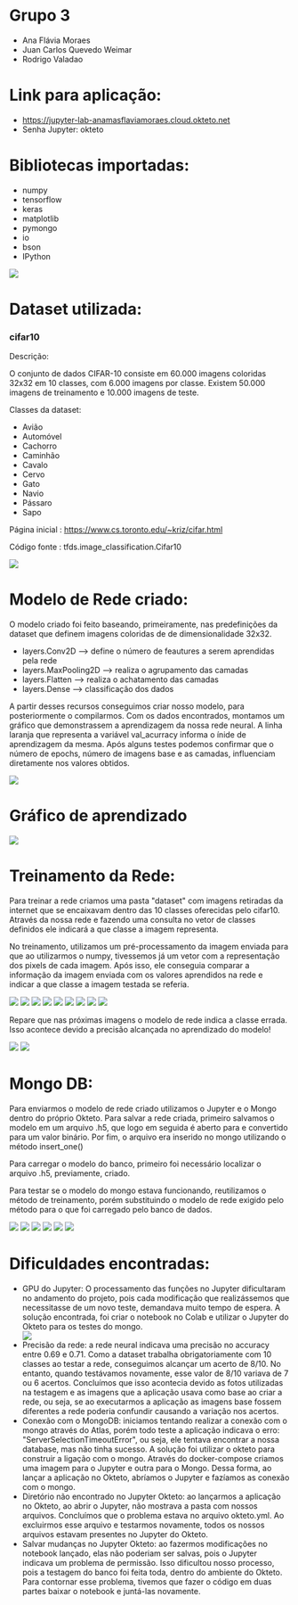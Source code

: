 # Grupo 3
- Ana Flávia Moraes
- Juan Carlos Quevedo Weimar
- Rodrigo Valadao

# Link para aplicação:

 - https://jupyter-lab-anamasflaviamoraes.cloud.okteto.net
 - Senha Jupyter: okteto

# Bibliotecas importadas:
 - numpy
 - tensorflow 
 - keras
 -  matplotlib
 - pymongo
 - io
 - bson
 - IPython

<img src="https://user-images.githubusercontent.com/105460289/174438498-fee8928e-23c4-40e1-a2c3-fa5d43012f51.jpg">

# Dataset utilizada:
<h3 > cifar10 </h3>

<p>Descrição:

O conjunto de dados CIFAR-10 consiste em 60.000 imagens coloridas 32x32 em 10 classes, com 6.000 imagens por classe. Existem 50.000 imagens de treinamento e 10.000 imagens de teste.

Classes da dataset:
 - Avião 
 - Automóvel 
 - Cachorro 
 - Caminhão 
 - Cavalo 
 - Cervo 
 - Gato 
 - Navio 
 - Pássaro 
 - Sapo 

Página inicial : https://www.cs.toronto.edu/~kriz/cifar.html

Código fonte : tfds.image_classification.Cifar10

<img src="https://user-images.githubusercontent.com/105460289/174439267-95daaaa2-c9ac-4110-80ac-811e0facf54e.jpg">

</p>

# Modelo de Rede criado:
O modelo criado foi feito baseando, primeiramente, nas predefinições da dataset que definem imagens coloridas de de dimensionalidade 32x32. 
- layers.Conv2D --> define o número de feautures a serem aprendidas pela rede
- layers.MaxPooling2D  --> realiza o agrupamento das camadas
- layers.Flatten --> realiza o achatamento das camadas
- layers.Dense --> classificação dos dados

A partir desses recursos conseguimos criar nosso modelo, para posteriormente o compilarmos. Com os dados encontrados, montamos um gráfico que demonstrassem a aprendizagem da nossa rede neural. 
A linha laranja que representa a variável val_acurracy informa o ínide de aprendizagem da mesma. Após alguns testes podemos confirmar que o número de epochs, número de imagens base e as camadas, influenciam diretamente nos valores obtidos. 

<img src="https://user-images.githubusercontent.com/105460289/174439311-dbb6918b-4f15-437c-8524-5ec1058c64c3.jpg">

# Gráfico de aprendizado

<img src="https://user-images.githubusercontent.com/105460289/174439309-2b6e2f56-91ea-4e3b-9ae2-5a3bb38fc0b6.jpg">

# Treinamento da Rede:

Para treinar a rede criamos uma pasta "dataset" com imagens retiradas da internet que se encaixavam dentro das 10 classes oferecidas pelo cifar10. Através da nossa rede e fazendo uma consulta no vetor de classes definidos ele indicará a que classe a imagem representa. 

No treinamento, utilizamos um pré-processamento da imagem enviada para que ao utilizarmos o numpy, tivessemos já um vetor com a representação dos pixels de cada imagem. Após isso, ele conseguia comparar a informação da imagem enviada com os valores aprendidos na rede e indicar a que classe a imagem testada se referia.

<img src="https://user-images.githubusercontent.com/105460289/174439312-a59c82b1-8494-42d5-9e0d-4917f7106bc0.jpg">

<img src="https://user-images.githubusercontent.com/105460289/174439313-ffcb78b7-8e52-432d-b102-8da83bbe2e6d.jpg">

<img src="https://user-images.githubusercontent.com/105460289/174439314-648d43f0-7e94-4c42-bbaf-904a6cefabb5.jpg">

<img src="https://user-images.githubusercontent.com/105460289/174439315-a27c2871-fcc5-45ea-9e14-c34aa95cf628.jpg">
<img src="https://user-images.githubusercontent.com/105460289/174439316-bda4c848-dcc9-4f2c-8616-1e94ae609694.jpg">
<img src="https://user-images.githubusercontent.com/105460289/174439317-dc20d606-568a-4ffb-8be5-95d021678c49.jpg">
<img src="https://user-images.githubusercontent.com/105460289/174439302-e119f5bf-01f0-47db-b881-dfd0e0b20068.jpg">
<img src="https://user-images.githubusercontent.com/105460289/174439304-e3294fdc-a44f-4484-b7c1-587fc5d909ad.jpg">
<img src="https://user-images.githubusercontent.com/105460289/174439306-cf0d8521-15d0-44d2-9cd8-dea0995391b7.jpg">

Repare que nas próximas imagens o modelo de rede indica a classe errada. Isso acontece devido a precisão alcançada no aprendizado do modelo!

<img src="https://user-images.githubusercontent.com/105460289/174439307-7664d0f5-2a17-4b73-bab4-daeddac670cd.jpg">
<img src="https://user-images.githubusercontent.com/105460289/174439319-3254b269-abd7-460f-9627-5cc77de4dbc8.jpg">

# Mongo DB:

Para enviarmos o modelo de rede criado utilizamos o Jupyter e o Mongo dentro do próprio Okteto.
Para salvar a rede criada, primeiro salvamos o modelo em um arquivo .h5, que logo em seguida é aberto para e convertido para um valor binário. Por fim, o arquivo era inserido no mongo utilizando o método insert_one()

Para carregar o modelo do banco, primeiro foi necessário localizar o arquivo .h5, previamente, criado.

Para testar se o modelo do mongo estava funcionando, reutilizamos o método de treinamento, porém substituindo o modelo de rede exigido pelo método para o que foi carregado pelo banco de dados.

<img src="https://user-images.githubusercontent.com/105460289/174444304-6de97918-0061-49a1-aa21-281db9b16530.jpg">
<img src="https://user-images.githubusercontent.com/105460289/174444308-cf41bd44-f188-4744-bdf5-7f8a9f13bfe3.jpg">
<img src="https://user-images.githubusercontent.com/105460289/174444310-350812a9-ecea-4526-b51d-3cdb0dc5baa6.jpg">
<img src="https://user-images.githubusercontent.com/105460289/174444311-42f156a9-bfe1-4374-b11c-6ab7555e47bd.jpg">
<img src="https://user-images.githubusercontent.com/105460289/174444300-abf9e50a-2f68-4a06-ac26-b04024cf178c.jpg">
<img src="https://user-images.githubusercontent.com/105460289/174444303-a5150d14-f97f-452e-b585-d7f34ad55050.jpg">

# Dificuldades encontradas:
<p>
<ul>
 <li>GPU do Jupyter: O processamento das funções no Jupyter dificultaram no andamento do projeto, pois cada modificação que realizássemos que necessitasse de um novo teste, demandava muito tempo de espera. A solução encontrada, foi criar o notebook no Colab e utilizar o Jupyter do Okteto para os testes do mongo.</li>
 <img src="https://user-images.githubusercontent.com/105460289/174440053-017150b1-c49a-40d7-835e-ea7cbd1ed820.jpg">
 <li> Precisão da rede: a rede neural indicava uma precisão no accuracy entre 0.69 e 0.71. Como a dataset trabalha obrigatoriamente com 10 classes ao testar a rede, conseguimos alcançar um acerto de 8/10. No entanto, quando testávamos novamente, esse valor de 8/10 variava de 7 ou 6 acertos. Concluímos que isso acontecia devido as fotos utilizadas na testagem e as imagens que a aplicação usava como base ao criar a rede, ou seja, se ao executarmos a aplicação as imagens base fossem diferentes a rede poderia confundir causando a variação nos acertos. </li>
 <li>Conexão com o MongoDB: iniciamos tentando realizar a conexão com o mongo através do Atlas, porém todo teste a aplicação indicava o erro: "ServerSelectionTimeoutError", ou seja, ele tentava encontrar a nossa database, mas não tinha sucesso. A solução foi utilizar o okteto para construir a ligação com o mongo. Através do docker-compose criamos uma imagem para o Jupyter e outra para o Mongo. Dessa forma, ao lançar a aplicação no Okteto, abríamos o Jupyter e fazíamos as conexão com o mongo. </li>
<li>Diretório não encontrado no Jupyter Okteto: ao lançarmos a aplicação no Okteto, ao abrir o Jupyter, não mostrava a pasta com nossos arquivos. Concluímos que o problema estava no arquivo okteto.yml. Ao excluirmos esse arquivo e testarmos novamente, todos os nossos arquivos estavam presentes no Jupyter do Okteto.</li>
<li>Salvar mudanças no Jupyter Okteto: ao fazermos modificações no notebook lançado, elas não poderiam ser salvas, pois o Jupyter indicava um problema de permissão. Isso dificultou nosso processo, pois a testagem do banco foi feita toda, dentro do ambiente do Okteto. Para contornar esse problema, tivemos que fazer o código em duas partes baixar o notebook e juntá-las novamente.</li>
</p>
